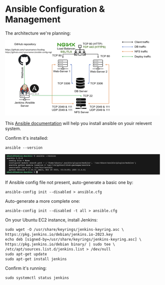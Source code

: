 # Ansible Configuration & Management

The architecture we're planning:

![Archi](https://github.com/naqeebghazi/ansible-config-mgt.darey/blob/main/images/Architecture.png?raw=true)

This [Ansible documentation](https://docs.ansible.com/ansible/latest/installation_guide/installation_distros.html#installing-distros) will help you install ansible on youir relevent system. 

Confirm it's installed:

    ansible --version

![ansibleversion](https://github.com/naqeebghazi/ansible-config-mgt.darey/blob/main/images/ansible-version.png?raw=true)

If Ansible config file not present, auto-generate a basic one by:

    ansible-config init --disabled > ansible.cfg

Auto-generate a more complete one:

    ansible-config init --disabled -t all > ansible.cfg

On your Ubuntu EC2 instance, install Jenkins:

    sudo wget -O /usr/share/keyrings/jenkins-keyring.asc \
    https://pkg.jenkins.io/debian/jenkins.io-2023.key
    echo deb [signed-by=/usr/share/keyrings/jenkins-keyring.asc] \
    https://pkg.jenkins.io/debian binary/ | sudo tee \
    /etc/apt/sources.list.d/jenkins.list > /dev/null
    sudo apt-get update
    sudo apt-get install jenkins

Confirm it's running:

    sudo systemctl status jenkins

